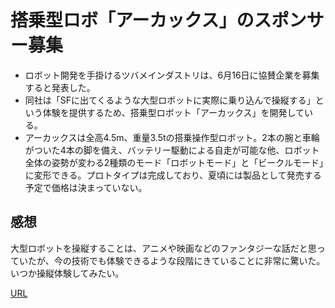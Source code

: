 # 搭乗型ロボ「アーカックス」のスポンサー募集  
- ロボット開発を手掛けるツバメインダストリは、6月16日に協賛企業を募集すると発表した。
- 同社は「SFに出てくるような大型ロボットに実際に乗り込んで操縦する」という体験を提供するため、搭乗型ロボット「アーカックス」を開発している。
- アーカックスは全高4.5m、重量3.5tの搭乗操作型ロボット。2本の腕と車輪がついた4本の脚を備え、バッテリー駆動による自走が可能な他、ロボット全体の姿勢が変わる2種類のモード「ロボットモード」と「ビークルモード」に変形できる。プロトタイプは完成しており、夏頃には製品として発売する予定で価格は決まっていない。

## 感想  
大型ロボットを操縦することは、アニメや映画などのファンタジーな話だと思っていたが、今の技術でも体験できるような段階にきていることに非常に驚いた。いつか操縦体験してみたい。

[URL](https://www.itmedia.co.jp/news/articles/2306/16/news115.html)
